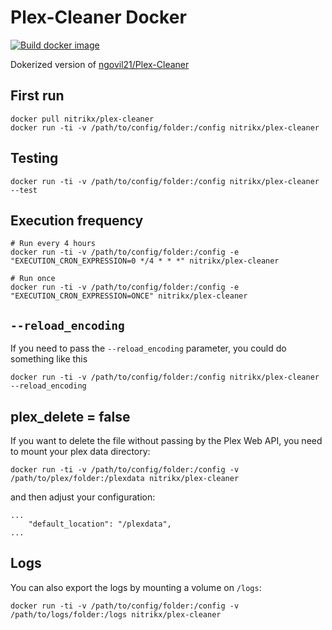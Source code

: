 # Plex-Cleaner Docker

[![Build docker image](https://github.com/NitriKx/docker-Plex-Cleaner/actions/workflows/build-image.yml/badge.svg)](https://github.com/NitriKx/docker-Plex-Cleaner/actions/workflows/build-image.yml)

Dokerized version of [ngovil21/Plex-Cleaner](https://github.com/ngovil21/Plex-Cleaner)

## First run 

```
docker pull nitrikx/plex-cleaner
docker run -ti -v /path/to/config/folder:/config nitrikx/plex-cleaner
```

## Testing 

```
docker run -ti -v /path/to/config/folder:/config nitrikx/plex-cleaner --test
```

## Execution frequency

```
# Run every 4 hours
docker run -ti -v /path/to/config/folder:/config -e "EXECUTION_CRON_EXPRESSION=0 */4 * * *" nitrikx/plex-cleaner

# Run once
docker run -ti -v /path/to/config/folder:/config -e "EXECUTION_CRON_EXPRESSION=ONCE" nitrikx/plex-cleaner
````

## `--reload_encoding`

If you need to pass the `--reload_encoding` parameter, you could do something like this
```
docker run -ti -v /path/to/config/folder:/config nitrikx/plex-cleaner --reload_encoding
```

## plex_delete = false

If you want to delete the file without passing by the Plex Web API, you need to mount your plex data directory:

```
docker run -ti -v /path/to/config/folder:/config -v /path/to/plex/folder:/plexdata nitrikx/plex-cleaner
```

and then adjust your configuration:

```
...
    "default_location": "/plexdata",
...
```

## Logs

You can also export the logs by mounting a volume on `/logs`:
```
docker run -ti -v /path/to/config/folder:/config -v /path/to/logs/folder:/logs nitrikx/plex-cleaner
```
